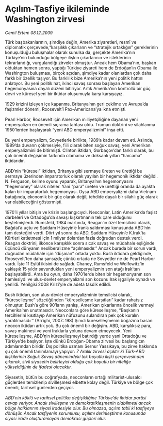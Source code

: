 # Açılım-Tasfiye ikileminde Washington zirvesi

*Cemil Ertem 08.12.2009*

<div class="taraf_structure_2col_1zq">
<div class="margen_n">



 <p>Türk başbakanlarının, şimdiye değin, Amerika ziyaretleri, resmî ve diplomatik çerçevede,“karşılıklı çıkarların ve “stratejik ortaklığın” gereklerinin konuşulduğu buluşmalar olarak sunulsa da, gerçekte Amerika’nın Türkiye’nin bulunduğu bölgeye ilişkin çıkarlarının ve isteklerinin tekrarlandığı, vurgulandığı zirveler olmuştur. Ancak hem Obama’nın, başkan olduktan hemen sonra, yaptığı Türkiye ziyareti hem de Erdoğan’ın Obama ile Washington buluşması, birçok açıdan, şimdiye kadar olanlardan çok daha farklı bir özellik taşıyor. Bu farklılık bize Amerika’nın yeni politik hattını anlatıyor. Bu yeni politik hat, ikinci savaş sonrası başlayan Amerikan hegemonyasına dayalı düzeni bitiriyor. Artık Amerika’nın kontrollü bir güç devri ve küresel yeni bir iktidar oluşumuyla karşı karşıyayız. <br/><br/>1929 krizini izleyen içe kapanma, Britanya’nın geri çekilme ve Avrupa’da faşizmler dönemi, Roosevelt’i Pax-Americana’ya ikna etmişti. <br/><br/>Pearl Harbor, Roosevelt için Amerikan milliyetçiliğine dayanan yeni emperyalizm en önemli sıçrama tahtası oldu. Truman doktrini ve silahlanma 1950’lerden başlayarak “yeni ABD emperyalizmini” inşa etti. <br/><br/>Bu yeni emperyalizm, Sovyetlerle birlikte, 1989’a kadar devam eti. Aslında, 1989’da duvarın çökmesiyle, fiili olarak biten soğuk savaş, yeni Amerikan emperyalizmini de bitirmişti. Clinton iktidarı, Gorbaçov’dan farklı olarak, bu çok önemli değişimin farkında olamama ve doksanlı yılları “harcama” iktidarıdır. <br/><br/>ABD’nin “küresel” iktidarı, Britanya gibi sermaye üreten ve ürettiği bu sermaye üzerinden imparatorluk olarak yayılan bir hegemonik iktidar değildi. N. Ferguson, kelime oyunu yaparak, Britanya’nın hegemonyasını “hegemoney” olarak niteler. Yani “para” üreten ve ürettiği oranda da ayakta kalan bir imparatorluk hegemonyası. Oysa ABD emperyalizmi daha Vietnam batağında, ekonomik bir güç olarak değil, tehdide dayalı bir silahlı güç olarak var olabileceğini göstermişti. <br/><br/>1970’li yıllar bitişin ve krizin başlangıcıydı. Neoconlar, Latin Amerika’da faşist darbeleri ve Ortadoğu’da savaşı kışkırtmanın tek çare olduğunu keşfetmişlerdi. Rumsfeld, 1984 martında, Reagan’ın özel temsilcisi olarak, Bağdat’a uçtu ve Saddam Hüseyin’e İran’a saldırması konusunda ABD’nin tam desteğini verdi. Dört yıl sonra da ABD, Saddam Hüseyin’e K.Irak’ta Kürtleri katletmesi için 1 milyar dolardan fazla doğrudan destek verdi. Reagan doktrini, ilkönce karışıklık sonra sıcak savaş ve müdahale eşliğinde üçüncü dünyanın neoliberalizme “açılmasıdır.” Ancak burada bir sorun vardı; doğrudan müdahale için “düşman” ortada yoktu. Bush iktidara geldiğinde, Roosevelt’ten daha şansızdı; çünkü ortada ne Sovyetler ne de Pearl Harbor vardı. İşte 11 Eylül ikisini de sağladı. Chaney, Rumsfeld ve Wolfowitz’in yaklaşık 15 yıldır savundukları yeni emperyalizmin son atağı Irak’tan başlayabilirdi. Ama bu oyun, daha 1970’lerde biten bir hegemonyanın son hamlesiydi ve ulus-devlet emperyalizmi son kozunu Irak işgaliyle oynadı ve yenildi. Yenilgisi 2008 Krizi’yle de adeta tasdik edildi. <br/><br/>Bush iktidarı, son ulus-devlet emperyalizminin temsilcisi olarak, “küreselleşme” sözcüğünden “küreselleşme karşıtları” kadar rahatsız olmuştur. Bush’a göre 90’ların yanlışı, Amerikan çıkarlarına öncelik vermeyi Amerika’nın unutmasıdır. Neoconlara göre küreselleşme, “Başkanın tercihlerini kısıtlayıp Amerikan nüfuzunu sulandıran pek çok kuralın yaratılmasıdır” (Arrighi, 2007: 198) Şimdi küreselleşmenin boğazına basan neocon iktidarı artık yok. Bu çok önemli bir değişim. ABD, karşılıksız para, savaş makinesi ve yeni Iraklarla yoluna devam etmeyecek. Yeni küreselleşme, ABD’nin küreselleşmeyi batırdığı yerde yani Ortadoğu ve Türkiye’de başlıyor. İşte dünkü Erdoğan-Obama zirvesi bu başlangıcın adımlarından biridir. Dış politika uzmanı Sernur Yassıkaya, bu zirve hakkında şu çok önemli tanımlamayı yapıyor: <i>7 Aralık zirvesi açıktır ki Türk-ABD ilişkilerinin Soğuk Savaş dönemindeki tek boyutlu ilişki çerçevesinden çıkarak, sivil siyasetin belirleyici olduğu çok boyutlu bir niteliğe yükseldiğinin de ifadesi olacaktır.</i> <br/><br/>Siyasetin, bütün bu coğrafyada, neoconların ortağı militarist-ulusalcı güçlerden temizlenip sivilleşmesi elbette kolay değil. Türkiye ve bölge çok önemli, tarihsel günlerden geçiyor. <i><br/><br/>ABD’nin köklü ve tarihsel politika değişikliğine Türkiye’de iktidar partisi cevap veriyor. Ancak sivilleşme ve demokratikleşmenin olabilmesi ancak bölge halklarının siyasi iradesiyle olur. Bu olmazsa, açılım tabii ki tasfiyeye dönüşür. Ancak tasfiyenin sorumlusu, açılımı derinleştirme konusunda siyasi irade oluşturamayan demokrasi güçleri olur.</i></p>
<br/>
<br/>
<br/>



<br/>


<div id="taraf_not">
</div>

</div>


</div>
